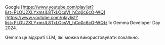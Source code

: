 <!--
date: 2025-02-02T23:23:04.101Z
-->

Google 
[https://www.youtube.com/playlist?list=PLOU2XLYxmsIL8TxLOcsVI_hCq0c6cO-WQ](https://www.youtube.com/playlist?list=PLOU2XLYxmsIL8TxLOcsVI_hCq0c6cO-WQ)з їх Gemma Developer Day 2024.

Gemma це відкриті LLM, які можна використовувати локально.